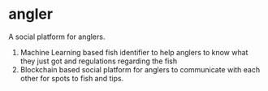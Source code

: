 # angler

A social platform for anglers.
1. Machine Learning based fish identifier to help anglers to know what they just got and regulations regarding the fish
2. Blockchain based social platform for anglers to communicate with each other for spots to fish and tips.
